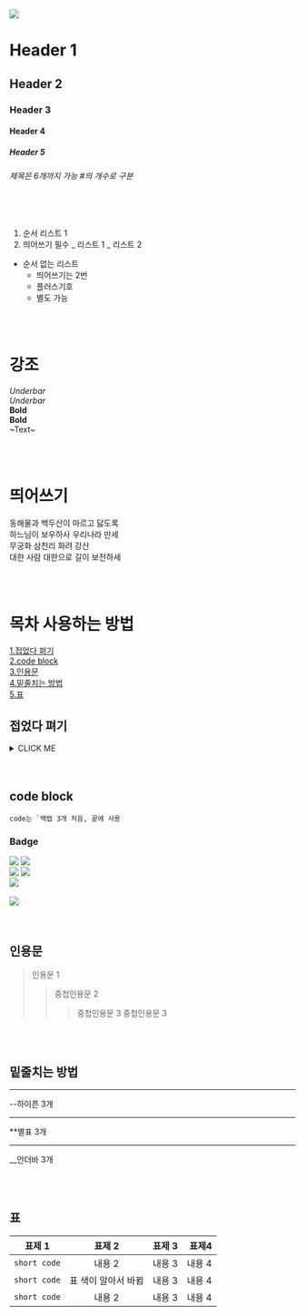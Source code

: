 <img src="https://capsule-render.vercel.app/api?type=waving&color=4169E1&height=200&section=header&text=ReadMeArchive&fontSize=80&fontColor=ffffff" />

# Header 1
## Header 2
### Header 3
#### Header 4
##### Header 5
###### 제목은 6개까지 가능 #의 개수로 구분

<br>
<br>

1. 순서 리스트 1
2. 띄어쓰기 필수
  _ 리스트 1
  _ 리스트 2
 
- 순서 없는 리스트
  - 띄어쓰기는 2번
  + 플러스기호
  * 별도 가능

<br>
<br>

# 강조
_Underbar_  
*Underbar* <br>
__Bold__  
**Bold**<br>
~Text~

<br>
<br>

# 띄어쓰기
동해물과 백두산이 마르고 닳도록  
하느님이 보우하사 우리나라  만세<br>  <!--띄어쓰기 2번-->
무궁화 삼천리 화려 강산<br>
대한 사람 대한으로 길이 보전하세


<br>
<br>


# 목차 사용하는 방법
[1.접었다 펴기](#접었다-펴기)<br>
[2.code block](#code-block)<br>
[3.인용문](#인용문)<br>
[4.밑줄치는 방법](#밑줄치는-방법)<br>
[5.표](#표)

 
## 접었다 펴기
<details>
<summary>CLICK ME</summary>
 각주-각주
</details> 




<br>
<br>


## code block

<!-- <div align=center> 가운데 정렬-->

<!-- </div> -->
```
code는 `백탭 3개 처음, 끝에 사용
```
### Badge
<div>
<img src="https://img.shields.io/badge/JavaScript-F7DF1E?style=flat&logo=JavaScript&logoColor=white" />
<img src="https://img.shields.io/badge/jQuery-0769AD?style=flat&logo=jQuery&logoColor=white" /><br>
  <img src="https://img.shields.io/badge/Figma-000000?style=flat&logo=Figma&logoColor=white" />
    <img src="https://img.shields.io/badge/Adobe-000000?style=flat&logo=Adobe&logoColor=white" />
  
</div>
  <div>
<img src="https://github-readme-stats.vercel.app/api/top-langs/?username=growoong&layout=compact"><br><br>
<img src="https://github-readme-stats.vercel.app/api?username=growoong&show_icons=true">
</div>



<br>
<br>

## 인용문

> 인용문 1
> 
> > 중첩인용문 2
> > > 중첩인용문 3
> > > 중첩인용문 3


<br>
<br>

## 밑줄치는 방법

---
--하이픈 3개
 
***
**별표 3개
 
___
__언더바 3개

<br>
<br>

## 표

| 표제 1 | 표제 2 | 표제 3 | 표제4 |
|---|:---:|:---:|---:|
| `short code` | 내용 2 | 내용 3 | 내용 4 |
| `short code` | 표 색이 알아서 바뀜 | 내용 3 | 내용 4 |
| `short code` | 내용 2 | 내용 3 | 내용 4 |


<br>
<br>
